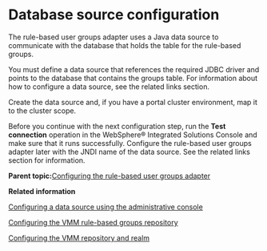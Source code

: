 # Database source configuration 

The rule-based user groups adapter uses a Java data source to communicate with the database that holds the table for the rule-based groups.

You must define a data source that references the required JDBC driver and points to the database that contains the groups table. For information about how to configure a data source, see the related links section.

Create the data source and, if you have a portal cluster environment, map it to the cluster scope.

Before you continue with the next configuration step, run the **Test connection** operation in the WebSphere® Integrated Solutions Console and make sure that it runs successfully. Configure the rule-based user groups adapter later with the JNDI name of the data source. See the related links section for information.

**Parent topic:**[Configuring the rule-based user groups adapter](../admin-system/rbug_instl.md)

**Related information**  


[Configuring a data source using the administrative console](https://www.ibm.com/docs/en/was-nd/9.0.5?topic=mrifrc-configuring-property-extension-repository-in-federated-repository-configuration)

[Configuring the VMM rule-based groups repository](../admin-system/rbug_cfg_vmm_repos.md)

[Configuring the VMM repository and realm](../admin-system/rbug_cfg_vmm_rps_rlm.md)

